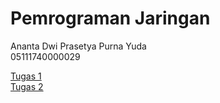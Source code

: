 # Pemrograman Jaringan

Ananta Dwi Prasetya Purna Yuda  
05111740000029

[Tugas 1](https://github.com/anantadwi13/progjar2019/tree/tugas1)  
[Tugas 2](https://github.com/anantadwi13/progjar2019/tree/tugas2)